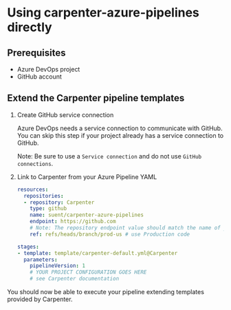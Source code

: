 # Using carpenter-azure-pipelines directly

## Prerequisites

* Azure DevOps project
* GitHub account

## Extend the Carpenter pipeline templates

1. Create GitHub service connection
    
    Azure DevOps needs a service connection to communicate with GitHub. You can skip this step if your project already has a service connection to GitHub.

    Note: Be sure to use a `Service connection` and do not use `GitHub connections`.

2. Link to Carpenter from your Azure Pipeline YAML

    ``` yaml
    resources:
      repositories:
      - repository: Carpenter
        type: github
        name: suent/carpenter-azure-pipelines
        endpoint: https://github.com
        # Note: The repository endpoint value should match the name of your service connection.
        ref: refs/heads/branch/prod-us # use Production code

    stages:
    - template: template/carpenter-default.yml@Carpenter
      parameters:
        pipelineVersion: 1
        # YOUR PROJECT CONFIGURATION GOES HERE
        # see Carpenter documentation
    ```

You should now be able to execute your pipeline extending templates provided by Carpenter.
